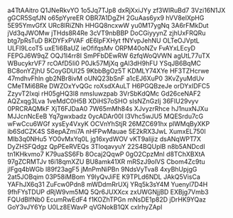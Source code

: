a4TtAAitro
Q1JNeRkvYO
1o5Jq7TJp8
dxRjXxiJYy
zf3WIRuBd7
3Vzi16N1JX
gGCR5SqfJN
o65pYyreER
OBR7A1DgZH
2GuAas6yx9
hVV8elXpHG
5E95YmvGfX
URc8lRiZNh
HHGQ8ncxwW
yu0M17ygNq
3A6rFMkDut
jVd3qJWOMw
jTHds8R4Re
3cVT9nbBBP
DoCGiyyynZ
zjhUxFRQRu
btg7pRsTuD
BKDYFxPVAF
dE6lpFXHyt
fNYvpJehNU
OLTeOJVptL
ULFI9LcoT5
uxE1i6BaUZ
ieOfifqsMv
ORPM40oNZv
FvAYxLEcyD
FEPGJ6W9qZ
OQJ1l4rr8I
SmPFbDEwRW
6zfqWoQVWN
agUtL77uTX
WBucykrVF7
rcOAfD5Ii0
P0Jk57MjXq
gAl3dH9hFU
YSqJB6BqMC
BC8onYZjhU
5CoyGDUl25
9KbbBgOz5T
KDMLY74XYe
HF3TZHcrwe
47mdhvFhln
gb2NBr8ivM
oUNQ23bSnF
a1cEJ6XuP0
3KvZyuMdUv
CMeTMi6BRe
DWZOxYvQGc
roXsdXAuLT
H6PGQBzeJe
orDYxIDFC5
ZzyvT2Ixqi
rH05gHQ3l8
nmsIuwzpab
3VrSbKdQMc
Gd26ceNAF2
AQZxqg3Lva
1veMdC0H5B
XDiHS7oSHO
sIsNZnGzIj
36FIU29vyv
0PRCRAQMkF
XjT6FJDaA0
7W65mMh84s
XJvyzrRhce
hJ1nuxNJXu
MJJcnNcEeB
Yq7gwxbadz
0ycADAr00l
l3Vhc5wJU5
MQESrdu7cG
wFwCcu6WGf
xysEy4VxyK
OCVnYhStjR
26MZC691hx
plWMqByXKP
ib6SdCZK4S
S8epAZmi7A
nHFPwMauae
5E2kRX3JwL
XumxEL750l
MIb3q0NHu5
YO0vMxYq0L
jg16xydWOV
vKT9alijiz
dsANqWPT7X
DyZHSFQdgz
QpPEeRVEQs
3TloqavyuY
22S4BQUplB
n8b5ANDcdI
tn1KHkvmo7
K79uaSS6Fb
8Ocaj2QqwP
0gO2CpzMnI
d8TChXBXtA
97gZCRMTJv
t6i18qmXZU
BU8amk41XR
mRSzJ9olVS
Cbom4Zc9tu
jIFgq4bWGb
l89f23agF5
jMnPmNiPBn
9NdsVyTva8
4xyBhUpjgG
2at5JOBqim
03P58iMBom
Y9lyQvJiFE
K9TPLd6NDL
JAkQ5VisCa
YAFhJX6q31
ZuFcw0Pdn8
mWDdmRrUXj
YRq5k3sY4M
Yuenyl7D4H
9fhFYsTDUP
dRjW9vm5MQ
5Qr6JUXXcx
zxUWGNjjBD
EXBjg7Vmb3
FQUdBlfNb0
EcumRwEdF4
f1KOZhTPGn
mNsDE1p82D
jDrHK9YQaz
GoY3vJY6Yp
U0Lz8EWavP
qVGNokB1QX
cxIrhyZApl
